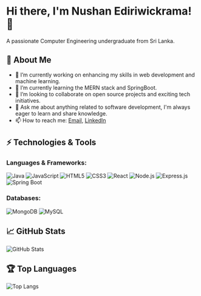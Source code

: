 # Hi there, I'm Nushan Ediriwickrama! 👋

A passionate Computer Engineering undergraduate from Sri Lanka.

## 🚀 About Me

- 🔭 I’m currently working on enhancing my skills in web development and machine learning.
- 🌱 I’m currently learning the MERN stack and SpringBoot.
- 👯 I’m looking to collaborate on open source projects and exciting tech initiatives.
- 💬 Ask me about anything related to software development, I'm always eager to learn and share knowledge.
- 📫 How to reach me: [Email](mailto:eanushanhansana@gmail.com), [LinkedIn](www.linkedin.com/in/nushan-ediriwickrama-0278842b2)

## ⚡ Technologies & Tools

### Languages & Frameworks:

![Java](https://img.shields.io/badge/Java-007396?style=for-the-badge&logo=java&logoColor=white)
![JavaScript](https://img.shields.io/badge/JavaScript-F7DF1E?style=for-the-badge&logo=javascript&logoColor=black)
![HTML5](https://img.shields.io/badge/HTML5-E34F26?style=for-the-badge&logo=html5&logoColor=white)
![CSS3](https://img.shields.io/badge/CSS3-1572B6?style=for-the-badge&logo=css3&logoColor=white)
![React](https://img.shields.io/badge/React-61DAFB?style=for-the-badge&logo=react&logoColor=black)
![Node.js](https://img.shields.io/badge/Node.js-339933?style=for-the-badge&logo=node.js&logoColor=white)
![Express.js](https://img.shields.io/badge/Express.js-000000?style=for-the-badge&logo=express&logoColor=white)
![Spring Boot](https://img.shields.io/badge/Spring_Boot-6DB33F?style=for-the-badge&logo=spring-boot&logoColor=white)

### Databases:

![MongoDB](https://img.shields.io/badge/MongoDB-47A248?style=for-the-badge&logo=mongodb&logoColor=white)
![MySQL](https://img.shields.io/badge/MySQL-4479A1?style=for-the-badge&logo=mysql&logoColor=white)

## 📈 GitHub Stats

![GitHub Stats](https://github-readme-stats.vercel.app/api?username=nushan2000&show_icons=true&theme=radical)

## 🏆 Top Languages

![Top Langs](https://github-readme-stats.vercel.app/api/top-langs/?username=nushan2000&layout=compact&theme=radical)
